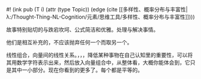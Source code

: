 #! (ink pub (T i) (attr (type Topic)) (edge (cite [[多样性、概率分布与丰富性|λ:/Thought-Thing-NL-Cognition/元素/思维工具/多样性、概率分布与丰富性]])))

故事特别贴切的与跌宕坎坷、公式简洁和优雅。处理与解决事情。

他们是相互补充的，不应该抛弃任何一个而取另一个。


线性组合，向量间的线性关系。，，，降低某种事物在自己认知里的重要性，可以将其用数学字符表示出来，然后放入向量组合中，从整体看，大概你能体会到，它只是其中一小部分。现在你看到的更多了。每个都是平等的。